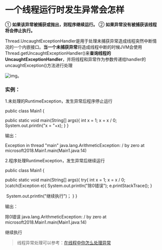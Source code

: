 # 一个线程运行时发生异常会怎样



① **如果该异常被捕获或抛出，则程序继续运行。** 
② **如果异常没有被捕获该线程将会停止执行。** 

Thread.UncaughtExceptionHandler是用于处理未捕获异常造成线程突然中断情况的一个内嵌接口。**当一个未捕获异常**将造成线程中断的时候JVM会使用Thread.getUncaughtExceptionHandler()来**查询线程的UncaughtExceptionHandler**，并将线程和异常作为参数传递给handler的uncaughtException()方法进行处理

![img](https://img-blog.csdnimg.cn/2019080315565782.png?x-oss-process=image/watermark,type_ZmFuZ3poZW5naGVpdGk,shadow_10,text_aHR0cHM6Ly9ibG9nLmNzZG4ubmV0L0ZseV9hc190YWRwb2xl,size_16,color_FFFFFF,t_70)。

### 实例： 


1.未处理的RuntimeException，发生异常后程序停止运行

public class Main1 {

  public static void main(String[] args){
      int x = 1;
      x = x / 0;
      System.out.println("x = "+x);
  }
}

输出：

Exception in thread "main" java.lang.ArithmeticException: / by zero
  at microsoft2018.Main1.main(Main1.java:14)

 


2.程序处理RuntimeException，发生异常后继续运行

public class Main1 {

  public static void main(String[] args){
    try{
      int x = 1;
      x = x / 0;
    }catch(Exception e){
      System.out.println("除0错误");
      e.printStackTrace();
    }

​    System.out.println("继续执行")；
  }
}

输出：

除0错误
java.lang.ArithmeticException: / by zero
  at microsoft2018.Main1.main(Main1.java:14)

继续执行



> 线程异常处理可以参考：[在线程中你怎么处理异常](在线程中你怎么处理异常.md)